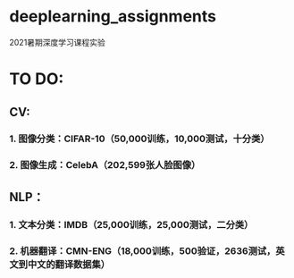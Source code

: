 # deeplearning_assignments
2021暑期深度学习课程实验

# TO DO:

## CV:

### 1. 图像分类：CIFAR-10（50,000训练，10,000测试，十分类）

### 2. 图像生成：CelebA（202,599张人脸图像）

## NLP：

### 1. 文本分类：IMDB（25,000训练，25,000测试，二分类）

### 2. 机器翻译：CMN-ENG（18,000训练，500验证，2636测试，英文到中文的翻译数据集）
